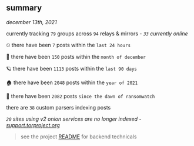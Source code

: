 
## summary
_december 13th, 2021_

currently tracking `79` groups across `94` relays & mirrors - _`33` currently online_

⏲ there have been `7` posts within the `last 24 hours`

🦈 there have been `150` posts within the `month of december`

🪐 there have been `1113` posts within the `last 90 days`

🏚 there have been `2048` posts within the `year of 2021`

🦕 there have been `2082` posts `since the dawn of ransomwatch`

there are `38` custom parsers indexing posts

_`20` sites using v2 onion services are no longer indexed - [support.torproject.org](https://support.torproject.org/onionservices/v2-deprecation/)_

> see the project [README](https://github.com/thetanz/ransomwatch#ransomwatch--) for backend technicals
